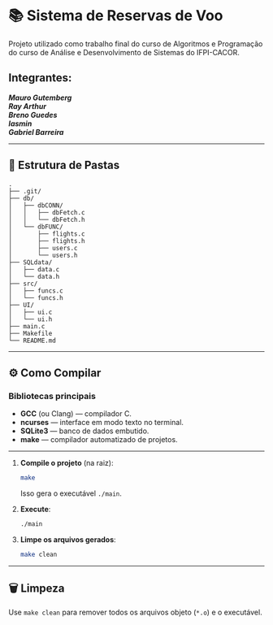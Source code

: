 # 📚 Sistema de Reservas de Voo

Projeto utilizado como trabalho final do curso de Algoritmos e Programação do curso de Análise e Desenvolvimento de Sistemas do IFPI-CACOR.

## Integrantes:  
***Mauro Gutemberg***  
***Ray Arthur***  
***Breno Guedes***  
***Iasmin***  
***Gabriel Barreira***  

---

## 📂 Estrutura de Pastas

```
.
├── .git/
├── db/
│   ├── dbCONN/
│   │   ├── dbFetch.c
│   │   └── dbFetch.h
│   └── dbFUNC/
│       ├── flights.c
│       ├── flights.h
│       ├── users.c
│       └── users.h
├── SQLdata/
│   ├── data.c
│   └── data.h
├── src/
│   ├── funcs.c
│   └── funcs.h
├── UI/
│   ├── ui.c
│   └── ui.h
├── main.c
├── Makefile
└── README.md
```

---

## ⚙️ Como Compilar

### Bibliotecas principais

- **GCC** (ou Clang) — compilador C.
- **ncurses** — interface em modo texto no terminal.
- **SQLite3** — banco de dados embutido.
- **make** — compilador automatizado de projetos.

---

1. **Compile o projeto** (na raiz):

   ```bash
   make
   ```

   Isso gera o executável `./main`.

2. **Execute**:

   ```bash
   ./main
   ```

3. **Limpe os arquivos gerados**:

   ```bash
   make clean
   ```

---

## 🗑️ Limpeza

Use `make clean` para remover todos os arquivos objeto (`*.o`) e o executável.
